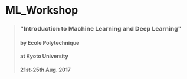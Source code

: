 # ML_Workshop
>### "Introduction to Machine Learning and Deep Learning"
>#### by Ecole Polytechnique 
>#### at Kyoto University
>#### 21st-25th Aug. 2017